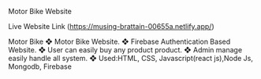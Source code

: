 Motor Bike Website

Live Website Link (https://musing-brattain-00655a.netlify.app/)


Motor Bike
❖ Motor Bike Website.
❖ Firebase Authentication Based Website.
❖ User can easily buy any product product.
❖ Admin manage easily handle all system.
❖ Used:HTML, CSS, Javascript(react js),Node Js, Mongodb, Firebase
